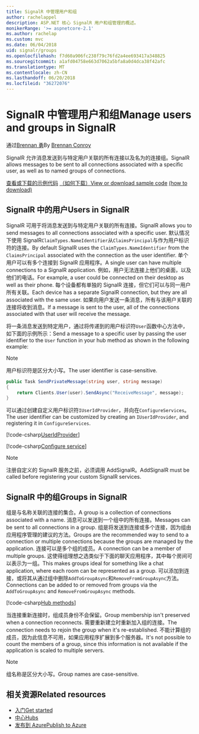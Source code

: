 ```yaml
---
title: SignalR 中管理用户和组
author: rachelappel
description: ASP.NET 核心 SignalR 用户和组管理的概述。
monikerRange: '>= aspnetcore-2.1'
ms.author: rachelap
ms.custom: mvc
ms.date: 06/04/2018
uid: signalr/groups
ms.openlocfilehash: f7d60a906fc238f79c76fd2a4ee693417a348825
ms.sourcegitcommit: a1afd04758e663d7062a5bfa8a0d4dca38f42afc
ms.translationtype: MT
ms.contentlocale: zh-CN
ms.lasthandoff: 06/20/2018
ms.locfileid: "36272076"
---
```

# <a name="manage-users-and-groups-in-signalr"></a><span data-ttu-id="b2ab7-103">SignalR 中管理用户和组</span><span class="sxs-lookup"><span data-stu-id="b2ab7-103">Manage users and groups in SignalR</span></span>

<span data-ttu-id="b2ab7-104">通过[Brennan 勇](https://github.com/BrennanConroy)</span><span class="sxs-lookup"><span data-stu-id="b2ab7-104">By [Brennan Conroy](https://github.com/BrennanConroy)</span></span>

<span data-ttu-id="b2ab7-105">SignalR 允许消息发送到与特定用户关联的所有连接以及名为的连接组。</span><span class="sxs-lookup"><span data-stu-id="b2ab7-105">SignalR allows messages to be sent to all connections associated with a specific user, as well as to named groups of connections.</span></span>

<span data-ttu-id="b2ab7-106">[查看或下载的示例代码](https://github.com/aspnet/Docs/tree/master/aspnetcore/signalr/groups/sample/) [（如何下载）](xref:tutorials/index#how-to-download-a-sample)</span><span class="sxs-lookup"><span data-stu-id="b2ab7-106">[View or download sample code](https://github.com/aspnet/Docs/tree/master/aspnetcore/signalr/groups/sample/) [(how to download)](xref:tutorials/index#how-to-download-a-sample)</span></span>

## <a name="users-in-signalr"></a><span data-ttu-id="b2ab7-107">SignalR 中的用户</span><span class="sxs-lookup"><span data-stu-id="b2ab7-107">Users in SignalR</span></span>

<span data-ttu-id="b2ab7-108">SignalR 可用于将消息发送到与特定用户关联的所有连接。</span><span class="sxs-lookup"><span data-stu-id="b2ab7-108">SignalR allows you to send messages to all connections associated with a specific user.</span></span> <span data-ttu-id="b2ab7-109">默认情况下使用 SignalR`ClaimTypes.NameIdentifier`从`ClaimsPrincipal`与作为用户标识符的连接。</span><span class="sxs-lookup"><span data-stu-id="b2ab7-109">By default SignalR uses the `ClaimTypes.NameIdentifier` from the `ClaimsPrincipal` associated with the connection as the user identifier.</span></span> <span data-ttu-id="b2ab7-110">单个用户可以有多个连接到 SignalR 应用程序。</span><span class="sxs-lookup"><span data-stu-id="b2ab7-110">A single user can have multiple connections to a SignalR application.</span></span> <span data-ttu-id="b2ab7-111">例如，用户无法连接上他们的桌面，以及他们的电话。</span><span class="sxs-lookup"><span data-stu-id="b2ab7-111">For example, a user could be connected on their desktop as well as their phone.</span></span> <span data-ttu-id="b2ab7-112">每个设备都有单独的 SignalR 连接，但它们可以与同一用户所有关联。</span><span class="sxs-lookup"><span data-stu-id="b2ab7-112">Each device has a separate SignalR connection, but they are all associated with the same user.</span></span> <span data-ttu-id="b2ab7-113">如果向用户发送一条消息，所有与该用户关联的连接将收到消息。</span><span class="sxs-lookup"><span data-stu-id="b2ab7-113">If a message is sent to the user, all of the connections associated with that user will receive the message.</span></span>

<span data-ttu-id="b2ab7-114">将一条消息发送到特定用户，通过将传递到的用户标识符`User`函数中心方法中，如下面的示例所示：</span><span class="sxs-lookup"><span data-stu-id="b2ab7-114">Send a message to a specific user by passing the user identifier to the `User` function in your hub method as shown in the following example:</span></span>

> [!NOTE]
> <span data-ttu-id="b2ab7-115">用户标识符是区分大小写。</span><span class="sxs-lookup"><span data-stu-id="b2ab7-115">The user identifier is case-sensitive.</span></span>

```csharp
public Task SendPrivateMessage(string user, string message)
{
    return Clients.User(user).SendAsync("ReceiveMessage", message);
}
```

<span data-ttu-id="b2ab7-116">可以通过创建自定义用户标识符`IUserIdProvider`，并向在`ConfigureServices`。</span><span class="sxs-lookup"><span data-stu-id="b2ab7-116">The user identifier can be customized by creating an `IUserIdProvider`, and registering it in `ConfigureServices`.</span></span>

[!code-csharp[UserIdProvider](groups/sample/customuseridprovider.cs?range=4-10)]

[!code-csharp[Configure service](groups/sample/startup.cs?range=21-22,39-42)]

> [!NOTE]
> <span data-ttu-id="b2ab7-117">注册自定义的 SignalR 服务之前，必须调用 AddSignalR。</span><span class="sxs-lookup"><span data-stu-id="b2ab7-117">AddSignalR must be called before registering your custom SignalR services.</span></span>

## <a name="groups-in-signalr"></a><span data-ttu-id="b2ab7-118">SignalR 中的组</span><span class="sxs-lookup"><span data-stu-id="b2ab7-118">Groups in SignalR</span></span>

<span data-ttu-id="b2ab7-119">组是与名称关联的连接的集合。</span><span class="sxs-lookup"><span data-stu-id="b2ab7-119">A group is a collection of connections associated with a name.</span></span> <span data-ttu-id="b2ab7-120">消息可以发送到一个组中的所有连接。</span><span class="sxs-lookup"><span data-stu-id="b2ab7-120">Messages can be sent to all connections in a group.</span></span> <span data-ttu-id="b2ab7-121">组是将发送到连接或多个连接，因为组由应用程序管理的建议的方法。</span><span class="sxs-lookup"><span data-stu-id="b2ab7-121">Groups are the recommended way to send to a connection or multiple connections because the groups are managed by the application.</span></span> <span data-ttu-id="b2ab7-122">连接可以是多个组的成员。</span><span class="sxs-lookup"><span data-stu-id="b2ab7-122">A connection can be a member of multiple groups.</span></span> <span data-ttu-id="b2ab7-123">这使得组理想之选类似于下面的聊天应用程序，其中每个房间可以表示为一组。</span><span class="sxs-lookup"><span data-stu-id="b2ab7-123">This makes groups ideal for something like a chat application, where each room can be represented as a group.</span></span> <span data-ttu-id="b2ab7-124">可以添加到连接，或将其从通过组中删除`AddToGroupAsync`和`RemoveFromGroupAsync`方法。</span><span class="sxs-lookup"><span data-stu-id="b2ab7-124">Connections can be added to or removed from groups via the `AddToGroupAsync` and `RemoveFromGroupAsync` methods.</span></span>

[!code-csharp[Hub methods](groups/sample/hubs/chathub.cs?range=15-27)]

<span data-ttu-id="b2ab7-125">当连接重新连接时，组成员身份不会保留。</span><span class="sxs-lookup"><span data-stu-id="b2ab7-125">Group membership isn't preserved when a connection reconnects.</span></span> <span data-ttu-id="b2ab7-126">需要重新建立时重新加入组的连接。</span><span class="sxs-lookup"><span data-stu-id="b2ab7-126">The connection needs to rejoin the group when it's re-established.</span></span> <span data-ttu-id="b2ab7-127">不能计算组的成员，因为此信息不可用，如果应用程序扩展到多个服务器。</span><span class="sxs-lookup"><span data-stu-id="b2ab7-127">It's not possible to count the members of a group, since this information is not available if the application is scaled to multiple servers.</span></span>

> [!NOTE]
> <span data-ttu-id="b2ab7-128">组名称是区分大小写。</span><span class="sxs-lookup"><span data-stu-id="b2ab7-128">Group names are case-sensitive.</span></span>

## <a name="related-resources"></a><span data-ttu-id="b2ab7-129">相关资源</span><span class="sxs-lookup"><span data-stu-id="b2ab7-129">Related resources</span></span>

* [<span data-ttu-id="b2ab7-130">入门</span><span class="sxs-lookup"><span data-stu-id="b2ab7-130">Get started</span></span>](xref:tutorials/signalr)
* [<span data-ttu-id="b2ab7-131">中心</span><span class="sxs-lookup"><span data-stu-id="b2ab7-131">Hubs</span></span>](xref:signalr/hubs)
* [<span data-ttu-id="b2ab7-132">发布到 Azure</span><span class="sxs-lookup"><span data-stu-id="b2ab7-132">Publish to Azure</span></span>](xref:signalr/publish-to-azure-web-app)
